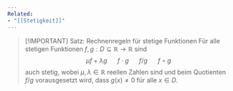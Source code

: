 ```yaml
---
Related:
- "[[Stetigkeit]]"
---
```


> [!IMPORTANT] Satz: Rechnenregeln für stetige Funktionen
> Für alle stetigen Funktionen $f,g: D\subseteq\mathbb{R} \to \mathbb{R}$ sind
> $$\mu f + \lambda g\,\,\,\,\,\,\,\,\,\, f\cdot g\,\,\,\,\,\,\,\,\,\, f/g\,\,\,\,\,\,\,\,\,\, f\circ g$$
> auch stetig, wobei $\mu,\lambda\in\mathbb{R}$ reellen Zahlen sind und beim Quotienten $f/g$ vorausgesetzt wird, dass $g(x)\ne 0$ für alle $x\in D$.